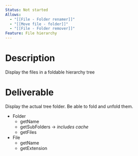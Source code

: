 ```yaml
---
Status: Not started
Allows:
  - "[[File - Folder renamer]]"
  - "[[Move file - folder]]"
  - "[[File - Folder remover]]"
Feature: File hierarchy
---
```

# Description
Display the files in a foldable hierarchy tree
  
# Deliverable
Display the actual tree folder.
Be able to fold and unfold them.
- Folder
    - getName
    - getSubFolders → _includes cache_
    - getFiles
- File
    - getName
    - getExtension
